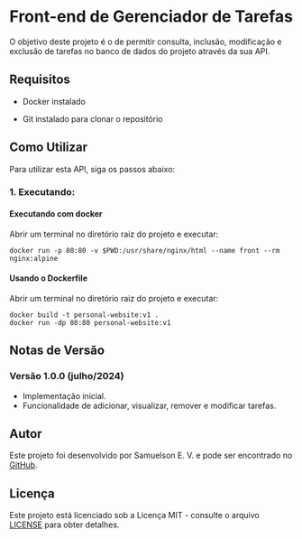 # Front-end de Gerenciador de Tarefas

O objetivo deste projeto é o de permitir consulta, inclusão, modificação e exclusão de tarefas no banco de dados do projeto através da sua API.

## Requisitos

* Docker instalado

* Git instalado para clonar o repositório

## Como Utilizar

Para utilizar esta API, siga os passos abaixo:
### 1. Executando:
#### Executando com docker
Abrir um terminal no diretório raiz do projeto e executar:
```shell
docker run -p 80:80 -v $PWD:/usr/share/nginx/html --name front --rm nginx:alpine 
```  

#### Usando o Dockerfile
Abrir um terminal no diretório raiz do projeto e executar:
```shell
docker build -t personal-website:v1 .
docker run -dp 80:80 personal-website:v1
```

## Notas de Versão

### Versão 1.0.0 (julho/2024)

- Implementação inicial.
- Funcionalidade de adicionar, visualizar, remover e modificar tarefas.

## Autor

Este projeto foi desenvolvido por Samuelson E. V. e pode ser encontrado no [GitHub](https://github.com/samuelsonev).

## Licença

Este projeto está licenciado sob a Licença MIT - consulte o arquivo [LICENSE](https://www.mit.edu/~amini/LICENSE.md) para obter detalhes.